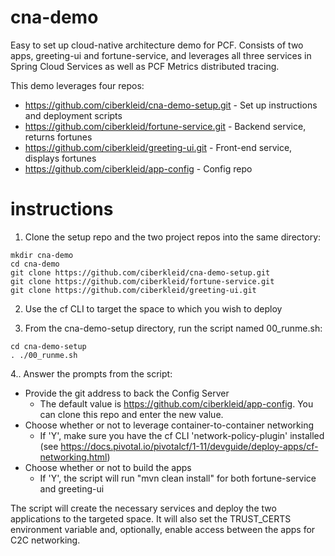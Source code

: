 # cna-demo
Easy to set up cloud-native architecture demo for PCF. Consists of two apps, greeting-ui and fortune-service, and leverages all three services in Spring Cloud Services as well as PCF Metrics distributed tracing.

This demo leverages four repos:
* https://github.com/ciberkleid/cna-demo-setup.git - Set up instructions and deployment scripts
* https://github.com/ciberkleid/fortune-service.git - Backend service, returns fortunes
* https://github.com/ciberkleid/greeting-ui.git - Front-end service, displays fortunes
* https://github.com/ciberkleid/app-config - Config repo

# instructions

1. Clone the setup repo and the two project repos into the same directory:
```
mkdir cna-demo
cd cna-demo
git clone https://github.com/ciberkleid/cna-demo-setup.git
git clone https://github.com/ciberkleid/fortune-service.git
git clone https://github.com/ciberkleid/greeting-ui.git
```

2. Use the cf CLI to target the space to which you wish to deploy

3. From the cna-demo-setup directory, run the script named 00_runme.sh:
```
cd cna-demo-setup
. ./00_runme.sh
```

4.. Answer the prompts from the script:

* Provide the git address to back the Config Server
    * The default value is https://github.com/ciberkleid/app-config. You can clone this repo and enter the new value.
* Choose whether or not to leverage container-to-container networking
    * If 'Y', make sure you have the cf CLI 'network-policy-plugin' installed (see https://docs.pivotal.io/pivotalcf/1-11/devguide/deploy-apps/cf-networking.html)
* Choose whether or not to build the apps
    * If 'Y', the script will run "mvn clean install" for both fortune-service and greeting-ui

The script will create the necessary services and deploy the two applications to the targeted space. It will also set the TRUST_CERTS environment variable and, optionally, enable access between the apps for C2C networking.

